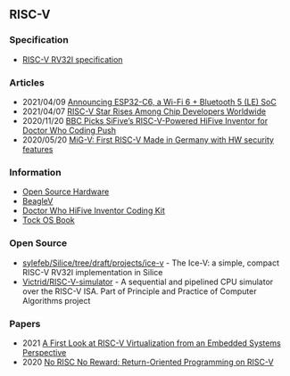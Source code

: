 ## RISC-V


### Specification
- [RISC-V RV32I specification](https://github.com/riscv/riscv-isa-manual/releases/download/Ratified-IMAFDQC/riscv-spec-20191213.pdf)


### Articles
- 2021/04/09 [Announcing ESP32-C6, a Wi-Fi 6 + Bluetooth 5 (LE) SoC](https://www.espressif.com/en/news/ESP32_C6)
- 2021/04/07 [RISC-V Star Rises Among Chip Developers Worldwide](https://spectrum.ieee.org/tech-talk/semiconductors/design/riscv-rises-among-chip-developers-worldwide.amp.htm)
- 2020/11/20 [BBC Picks SiFive’s RISC-V-Powered HiFive Inventor for Doctor Who Coding Push](https://abopen.com/news/bbc-picks-sifives-risc-v-powered-hifive-inventor-for-doctor-who-coding-push/)
- 2020/05/20 [MiG-V: First RISC-V Made in Germany with HW security features](https://www.ice.rwth-aachen.de/news/news-article/first-risc-v-made-in-germany-with-hw-security-features/)


### Information
- [Open Source Hardware](https://jaywang.info/on-open-source-hardware/)
- [BeagleV](https://beagleboard.org/beaglev)
- [Doctor Who HiFive Inventor Coding Kit](https://www.hifiveinventor.com/)
- [Tock OS Book](https://book.tockos.org/introduction.html)



### Open Source
- [sylefeb/Silice/tree/draft/projects/ice-v](https://github.com/sylefeb/Silice/tree/draft/projects/ice-v) - The Ice-V: a simple, compact RISC-V RV32I implementation in Silice
- [Victrid/RISC-V-simulator](https://github.com/Victrid/RISC-V-simulator) - A sequential and pipelined CPU simulator over the RISC-V ISA. Part of Principle and Practice of Computer Algorithms project



### Papers
- 2021 [A First Look at RISC-V Virtualization from an Embedded Systems Perspective](https://arxiv.org/pdf/2103.14951.pdf)
- 2020 [No RISC No Reward: Return-Oriented Programming on RISC-V](https://arxiv.org/pdf/2007.14995.pdf)
